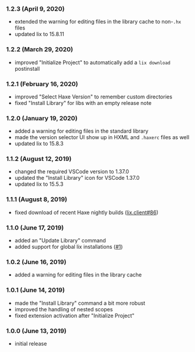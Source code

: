 ### 1.2.3 (April 9, 2020)

- extended the warning for editing files in the library cache to non-`.hx` files
- updated lix to 15.8.11

### 1.2.2 (March 29, 2020)

- improved "Initialize Project" to automatically add a `lix download` postinstall

### 1.2.1 (February 16, 2020)

- improved "Select Haxe Version" to remember custom directories
- fixed "Install Library" for libs with an empty release note

### 1.2.0 (January 19, 2020)

- added a warning for editing files in the standard library
- made the version selector UI show up in HXML and `.haxerc` files as well
- updated lix to 15.8.3

### 1.1.2 (August 12, 2019)

- changed the required VSCode version to 1.37.0
- updated the "Install Library" icon for VSCode 1.37.0
- updated lix to 15.5.3

### 1.1.1 (August 8, 2019)

- fixed download of recent Haxe nightly builds ([lix.client#86](https://github.com/lix-pm/lix.client/pull/86))

### 1.1.0 (June 17, 2019)

- added an "Update Library" command
- added support for global lix installations ([#1](https://github.com/lix-pm/lix.vscode/issues/1))

### 1.0.2 (June 16, 2019)

- added a warning for editing files in the library cache

### 1.0.1 (June 14, 2019)

- made the "Install Library" command a bit more robust
- improved the handling of nested scopes
- fixed extension activation after "Initialize Project"

### 1.0.0 (June 13, 2019)

- initial release
